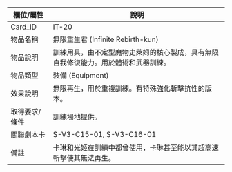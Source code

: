 | 欄位/屬性 | 說明 |
|---|---|
| Card_ID | IT-20 |
| 物品名稱 | 無限重生君 (Infinite Rebirth-kun) |
| 物品說明 | 訓練用具，由不定型魔物史萊姆的核心製成，具有無限自我修復能力。用於體術和武器訓練。 |
| 物品類型 | 裝備 (Equipment) |
| 效果說明 | 無限再生，用於重複訓練。有特殊強化斬擊抗性的版本。 |
| 取得要求/條件 | 訓練場地提供。 |
| 關聯劇本卡 | S-V3-C15-01, S-V3-C16-01 |
| 備註 | 卡琳和光姬在訓練中都曾使用，卡琳甚至能以其超高速斬擊使其無法再生。 |

